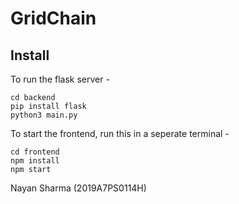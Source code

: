 # GridChain

## Install

To run the flask server - 
```
cd backend
pip install flask
python3 main.py
```

To start the frontend, run this in a seperate terminal -
```
cd frontend
npm install
npm start
```

Nayan Sharma (2019A7PS0114H)